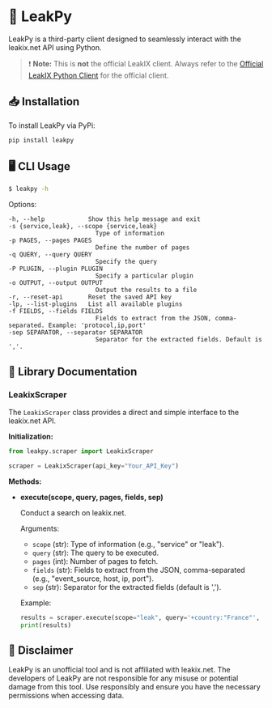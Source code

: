 # 🚀 LeakPy

LeakPy is a third-party client designed to seamlessly interact with the leakix.net API using Python.

> ❗ **Note:** This is **not** the official LeakIX client. Always refer to the [Official LeakIX Python Client](https://github.com/LeakIX/LeakIXClient-Python) for the official client.

## 📥 Installation

To install LeakPy via PyPi:

```bash
pip install leakpy
```

## 🖥️ CLI Usage 

```bash
$ leakpy -h
```

Options:

```plaintext
-h, --help            Show this help message and exit
-s {service,leak}, --scope {service,leak}
                        Type of information
-p PAGES, --pages PAGES
                        Define the number of pages
-q QUERY, --query QUERY
                        Specify the query
-P PLUGIN, --plugin PLUGIN
                        Specify a particular plugin
-o OUTPUT, --output OUTPUT
                        Output the results to a file
-r, --reset-api       Reset the saved API key
-lp, --list-plugins   List all available plugins
-f FIELDS, --fields FIELDS
                        Fields to extract from the JSON, comma-separated. Example: 'protocol,ip,port'
-sep SEPARATOR, --separator SEPARATOR
                        Separator for the extracted fields. Default is ','.
```

## 📘 Library Documentation

### LeakixScraper

The `LeakixScraper` class provides a direct and simple interface to the leakix.net API.

**Initialization:**

```python
from leakpy.scraper import LeakixScraper

scraper = LeakixScraper(api_key="Your_API_Key")
```

**Methods:**

- **execute(scope, query, pages, fields, sep)**

    Conduct a search on leakix.net.

    Arguments:
    - `scope` (str): Type of information (e.g., "service" or "leak").
    - `query` (str): The query to be executed.
    - `pages` (int): Number of pages to fetch.
    - `fields` (str): Fields to extract from the JSON, comma-separated (e.g., "event_source, host, ip, port").
    - `sep` (str): Separator for the extracted fields (default is ',').

    Example:

    ```python
    results = scraper.execute(scope="leak", query='+country:"France"', pages=10, fields="event_source, host, ip, port", sep=", ")
    print(results)
    ```

## 🚫 Disclaimer

LeakPy is an unofficial tool and is not affiliated with leakix.net. The developers of LeakPy are not responsible for any misuse or potential damage from this tool. Use responsibly and ensure you have the necessary permissions when accessing data.
